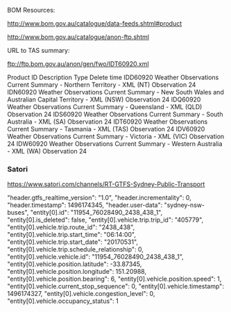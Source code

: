 


BOM Resources:

http://www.bom.gov.au/catalogue/data-feeds.shtml#product

http://www.bom.gov.au/catalogue/anon-ftp.shtml

URL to TAS summary:

ftp://ftp.bom.gov.au/anon/gen/fwo/IDT60920.xml


Product ID  Description Type    Delete time
IDD60920    Weather Observations Current Summary - Northern Territory - XML (NT)    Observation 24
IDN60920    Weather Observations Current Summary - New South Wales and Australian Capital Territory - XML (NSW) Observation 24
IDQ60920    Weather Observations Current Summary - Queensland - XML (QLD)   Observation 24
IDS60920    Weather Observations Current Summary - South Australia - XML (SA)   Observation 24
IDT60920    Weather Observations Current Summary - Tasmania - XML (TAS) Observation 24
IDV60920    Weather Observations Current Summary - Victoria - XML (VIC) Observation 24
IDW60920    Weather Observations Current Summary - Western Australia - XML (WA) Observation 24


### Satori

https://www.satori.com/channels/RT-GTFS-Sydney-Public-Transport

 "header.gtfs_realtime_version": "1.0",
 "header.incrementality": 0,
 "header.timestamp": 1496174345,
 "header.user-data": "sydney-nsw-buses",
 "entity[0].id": "11954_76028490_2438_438_1",
 "entity[0].is_deleted": false,
 "entity[0].vehicle.trip.trip_id": "405779",
 "entity[0].vehicle.trip.route_id": "2438_438",
 "entity[0].vehicle.trip.start_time": "06:14:00",
 "entity[0].vehicle.trip.start_date": "20170531",
 "entity[0].vehicle.trip.schedule_relationship": 0,
 "entity[0].vehicle.vehicle.id": "11954_76028490_2438_438_1",
 "entity[0].vehicle.position.latitude": -33.87345,
 "entity[0].vehicle.position.longitude": 151.20988,
 "entity[0].vehicle.position.bearing": 6,
 "entity[0].vehicle.position.speed": 1,
 "entity[0].vehicle.current_stop_sequence": 0,
 "entity[0].vehicle.timestamp": 1496174327,
 "entity[0].vehicle.congestion_level": 0,
 "entity[0].vehicle.occupancy_status": 1
